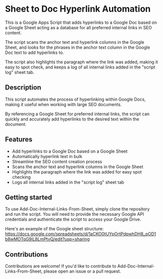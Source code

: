 # Sheet to Doc Hyperlink Automation

This is a Google Apps Script that adds hyperlinks to a Google Doc based on a Google Sheet acting as a database for all preferred internal links in SEO content. 

The script scans the anchor text and hyperlink columns in the Google Sheet, and looks for the phrases in the anchor text column in the Google Doc text to add hyperlinks to. 

The script also highlights the paragraph where the link was added, making it easy to spot check, and keeps a log of all internal links added in the "script log" sheet tab.

## Description

This script automates the process of hyperlinking within Google Docs, making it useful when working with large SEO documents. 

By referencing a Google Sheet for preferred internal links, the script can quickly and accurately add hyperlinks to the desired text within the document.

## Features

- Add hyperlinks to a Google Doc based on a Google Sheet
- Automatically hyperlink text in bulk
- Streamline the SEO content creation process
- Scans the anchor text and hyperlink columns in the Google Sheet
- Highlights the paragraph where the link was added for easy spot checking
- Logs all internal links added in the "script log" sheet tab

## Getting started

To use Add-Doc-Internal-Links-From-Sheet, simply clone the repository and run the script. You will need to provide the necessary Google API credentials and authenticate the script to access your Google Drive.

Here's an example of the Google sheet structure: https://docs.google.com/spreadsheets/d/1aCKO0tUYpOrtPdpwhDH8_pOD1b8wMOTqG9iL8LmPtvQ/edit?usp=sharing

## Contributions

Contributions are welcome! If you'd like to contribute to Add-Doc-Internal-Links-From-Sheet, please open an issue or a pull request.
